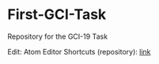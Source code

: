 # First-GCI-Task
Repository for the GCI-19 Task

Edit:
Atom Editor Shortcuts (repository): [link](https://github.com/LeWarEnds/Atom-win32.cson)
